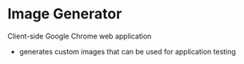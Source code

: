 # Image Generator  

Client-side Google Chrome web application

- generates custom images that can be used for application testing
